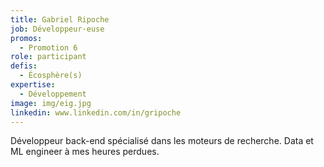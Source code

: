 ```yaml
---
title: Gabriel Ripoche
job: Développeur·euse
promos:
  - Promotion 6
role: participant
defis:
  - Écosphère(s)
expertise:
  - Développement
image: img/eig.jpg
linkedin: www.linkedin.com/in/gripoche
---
```


Développeur back-end spécialisé dans les moteurs de recherche. Data et ML engineer à mes heures perdues.
